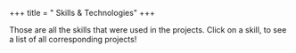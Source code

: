 +++
title = " Skills & Technologies"
+++

Those are all the skills that were used in the projects. Click on a skill, to see a list of all corresponding projects!

